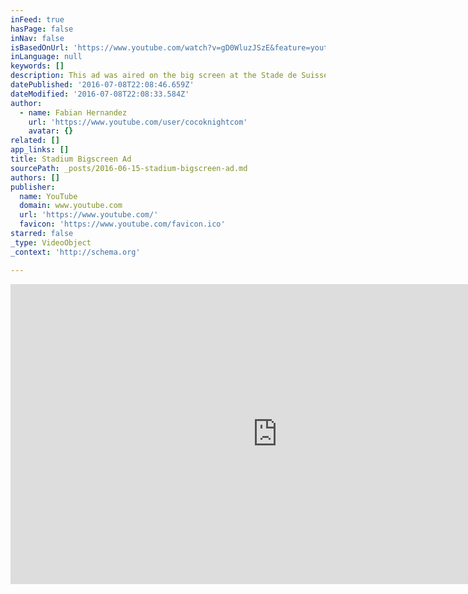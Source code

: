 ```yaml
---
inFeed: true
hasPage: false
inNav: false
isBasedOnUrl: 'https://www.youtube.com/watch?v=gD0WluzJSzE&feature=youtu.be'
inLanguage: null
keywords: []
description: This ad was aired on the big screen at the Stade de Suisse soccer stadium
datePublished: '2016-07-08T22:08:46.659Z'
dateModified: '2016-07-08T22:08:33.584Z'
author:
  - name: Fabian Hernandez
    url: 'https://www.youtube.com/user/cocoknightcom'
    avatar: {}
related: []
app_links: []
title: Stadium Bigscreen Ad
sourcePath: _posts/2016-06-15-stadium-bigscreen-ad.md
authors: []
publisher:
  name: YouTube
  domain: www.youtube.com
  url: 'https://www.youtube.com/'
  favicon: 'https://www.youtube.com/favicon.ico'
starred: false
_type: VideoObject
_context: 'http://schema.org'

---
```

<iframe src="https://cdn.embedly.com/widgets/media.html?src=https%3A%2F%2Fwww.youtube.com%2Fembed%2FgD0WluzJSzE%3Ffeature%3Doembed&amp;url=http%3A%2F%2Fwww.youtube.com%2Fwatch%3Fv%3DgD0WluzJSzE&amp;image=https%3A%2F%2Fi.ytimg.com%2Fvi%2FgD0WluzJSzE%2Fhqdefault.jpg&amp;key=b7d04c9b404c499eba89ee7072e1c4f7&amp;type=text%2Fhtml&amp;schema=youtube" width="854" height="480" scrolling="no" frameborder="0" allowfullscreen="" style=""></iframe>